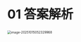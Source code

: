 # 01 答案解析

<img src="https://cvp.oss-cn-shanghai.aliyuncs.com/202510150523233.png" alt="image-20251015052329968" style="zoom:50%;" />
